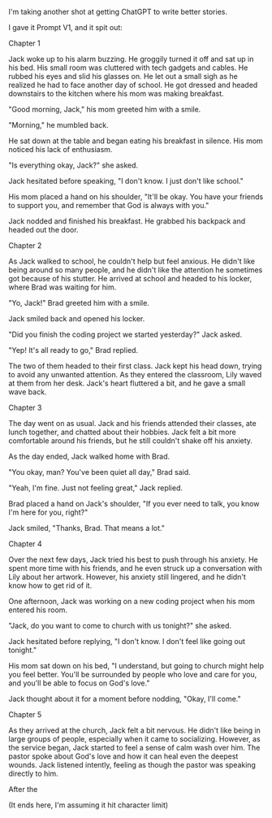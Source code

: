I'm taking another shot at getting ChatGPT to write better stories. 

I gave it Prompt V1, and it spit out:

Chapter 1

Jack woke up to his alarm buzzing. He groggily turned it off and sat up in his bed. His small room was cluttered with tech gadgets and cables. He rubbed his eyes and slid his glasses on. He let out a small sigh as he realized he had to face another day of school. He got dressed and headed downstairs to the kitchen where his mom was making breakfast.

"Good morning, Jack," his mom greeted him with a smile.

"Morning," he mumbled back.

He sat down at the table and began eating his breakfast in silence. His mom noticed his lack of enthusiasm.

"Is everything okay, Jack?" she asked.

Jack hesitated before speaking, "I don't know. I just don't like school."

His mom placed a hand on his shoulder, "It'll be okay. You have your friends to support you, and remember that God is always with you."

Jack nodded and finished his breakfast. He grabbed his backpack and headed out the door.

Chapter 2

As Jack walked to school, he couldn't help but feel anxious. He didn't like being around so many people, and he didn't like the attention he sometimes got because of his stutter. He arrived at school and headed to his locker, where Brad was waiting for him.

"Yo, Jack!" Brad greeted him with a smile.

Jack smiled back and opened his locker.

"Did you finish the coding project we started yesterday?" Jack asked.

"Yep! It's all ready to go," Brad replied.

The two of them headed to their first class. Jack kept his head down, trying to avoid any unwanted attention. As they entered the classroom, Lily waved at them from her desk. Jack's heart fluttered a bit, and he gave a small wave back.

Chapter 3

The day went on as usual. Jack and his friends attended their classes, ate lunch together, and chatted about their hobbies. Jack felt a bit more comfortable around his friends, but he still couldn't shake off his anxiety.

As the day ended, Jack walked home with Brad.

"You okay, man? You've been quiet all day," Brad said.

"Yeah, I'm fine. Just not feeling great," Jack replied.

Brad placed a hand on Jack's shoulder, "If you ever need to talk, you know I'm here for you, right?"

Jack smiled, "Thanks, Brad. That means a lot."

Chapter 4

Over the next few days, Jack tried his best to push through his anxiety. He spent more time with his friends, and he even struck up a conversation with Lily about her artwork. However, his anxiety still lingered, and he didn't know how to get rid of it.

One afternoon, Jack was working on a new coding project when his mom entered his room.

"Jack, do you want to come to church with us tonight?" she asked.

Jack hesitated before replying, "I don't know. I don't feel like going out tonight."

His mom sat down on his bed, "I understand, but going to church might help you feel better. You'll be surrounded by people who love and care for you, and you'll be able to focus on God's love."

Jack thought about it for a moment before nodding, "Okay, I'll come."

Chapter 5

As they arrived at the church, Jack felt a bit nervous. He didn't like being in large groups of people, especially when it came to socializing. However, as the service began, Jack started to feel a sense of calm wash over him. The pastor spoke about God's love and how it can heal even the deepest wounds. Jack listened intently, feeling as though the pastor was speaking directly to him.

After the

(It ends here, I'm assuming it hit character limit)


